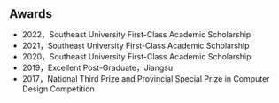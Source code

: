 <h1 id="awards"></h1>

<h2 style="margin: 60px 0px 10px;">Awards</h2>

<ul>
  <li>2022，Southeast University First-Class Academic Scholarship </li>
  <li>2021，Southeast University First-Class Academic Scholarship </li>  
  <li>2020，Southeast University First-Class Academic Scholarship </li>
  <li>2019，Excellent Post-Graduate，Jiangsu</li>
  <li>2017，National Third Prize and Provincial Special Prize in Computer Design Competition</li>
</ul>

